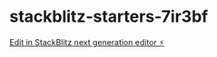 # stackblitz-starters-7ir3bf

[Edit in StackBlitz next generation editor ⚡️](https://stackblitz.com/~/github.com/lluisnieto/stackblitz-starters-7ir3bf)